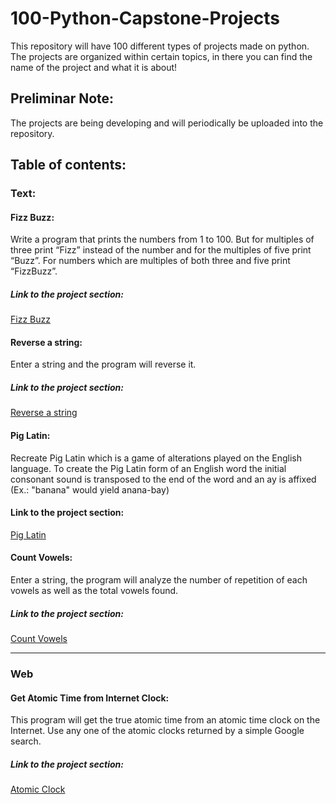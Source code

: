 # 100-Python-Capstone-Projects
This repository will have 100 different types of projects made on python.
The projects are organized within certain topics, in there you can find the name of the project and what it is about!

## Preliminar Note: 
The projects are being developing and will periodically be uploaded into the repository.

## Table of contents:
### Text:
#### Fizz Buzz:
Write a program that prints the numbers from 1 to 100. But for multiples of three print “Fizz” instead of the number and for the multiples of five print “Buzz”. For              numbers which are multiples of both three and five print “FizzBuzz”.
##### Link to the project section:
[Fizz Buzz](https://github.com/TheSteppenwolf/100-Python-Capstone-Projects/blob/master/fizzbuzz.ipynb)
#### Reverse a string:
Enter a string and the program will reverse it.
##### Link to the project section:
[Reverse a string](https://github.com/TheSteppenwolf/100-Python-Capstone-Projects/blob/master/reverse_string.ipynb)
#### Pig Latin:
Recreate Pig Latin which is a game of alterations played on the English language. To create the Pig Latin form of an English word the initial consonant sound is transposed to the end of the word and an ay is affixed (Ex.: "banana" would yield anana-bay)
#### Link to the project section:
[Pig Latin](https://github.com/TheSteppenwolf/100-Python-Capstone-Projects/blob/master/pig_latin.ipynb)
#### Count Vowels:
Enter a string, the program will analyze the number of repetition of each vowels as well as the total vowels found.
##### Link to the project section:
[Count Vowels](https://github.com/TheSteppenwolf/100-Python-Capstone-Projects/blob/master/count_vowels.ipynb)

<hr>

### Web
#### Get Atomic Time from Internet Clock:
This program will get the true atomic time from an atomic time clock on the Internet. Use any one of the atomic clocks returned by a simple Google search.
##### Link to the project section: 
[Atomic Clock](https://github.com/TheSteppenwolf/100-Python-Capstone-Projects/blob/master/atomic_clock.py)
